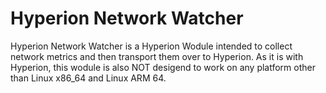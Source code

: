 # Hyperion Network Watcher

Hyperion Network Watcher is a Hyperion Wodule intended to collect network metrics and then transport them over to Hyperion. As it is with Hyperion, this wodule is also NOT desigend to work on any platform other than Linux x86_64 and Linux ARM 64.